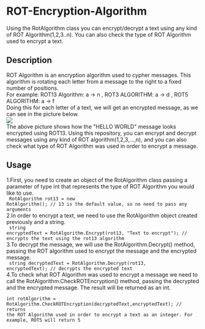 # ROT-Encryption-Algorithm
Using the RotAlgorithm class you can encrypt/decrypt a text using any kind of ROT Algorithm(1,2,3..n). You can also check the type of ROT Algorithm used to encrypt a text.

<h2>Description</h2>
ROT Algorithm is an encryption algorithm used to cypher messages. This algorithm is rotating each letter from a message to the right to a fixed number of positions.<br/>
For example: ROT13 Algorithm: a -> n , ROT3 ALGORITHM: a -> d , ROT5 ALGORITHM: a -> f<br/>
Doing this for each letter of a text, we will get an encrypted message, as we can see in the picture below.<br/>
<img src="https://i.imgur.com/11YYBkh.png" align="center"/><br/>
The above picture shows how the "HELLO WORLD" message looks encrypted using ROT13.
Using this repository, you can encrypt and decrypt messages using any kind of ROT algorithm(1,2,3,...,n), and you can also check what type of ROT Algorithm was used in order to encrypt a message.
<h2>Usage</h2>

1.First, you need to create an object of the RotAlgorithm class passing a parameter of type int that represents the type of ROT Algorithm you would like to use. <br/>
<code>
RotAlgorithm rot13 = new RotAlgorithm(); // 13 is the default value, so no need to pass any arguments
</code><br/>
2.In order to encrypt a text, we need to use the RotAlgorithm object created previously and a string.<br/>
<code>
string encryptedText = RotAlgorithm.Encrypt(rot13, "Text to encrypt"); // encrypts the text using the rot13 algorithm
</code><br/>
3.To decrypt the message, we will use the RotAlgorithm.Decrypt() method, passing the ROT algorithm used to encrypt the message and the encrypted message.<br/>
<code>
string decryptedText = RotAlgorithm.Decrypt(rot13, encryptedText); // decrypts the encrypted text
</code><br/>
4.To check what ROT Algorithm was used to encrypt a message we need to call the RotAlgorithm.CheckROTEncryption() method, passing the decrypted and the encrypted message. The result will be returned as an int.<br/>
<code>
int rotAlgorithm = RotAlgorithm.CheckROTEncryption(decryptedText,encryptedText); // returns the ROT Algorithm used in order to encrypt a text as an integer. For example, ROT5 will return 5
</code><br/>

